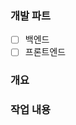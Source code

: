 <!-- 
    PR 제목은 커밋 메시지와 동일한 형식으로 작성 : ex) feat : 기능 구현
    PR 요청 시 Assignee 자기 자신 선택
    PR 요청 시 Reviews는 팀원을 선택
-->

### 개발 파트
<!-- 개발 파트 부분을 체크해 주세요. -->
- [ ] 백엔드
- [ ] 프론트엔드

### 개요
<!-- 작업의 내용을 간략하게 작성해 주세요. -->


### 작업 내용
<!-- 작업 내용에 대한 설명을 자세히 작성해 주세요. -->